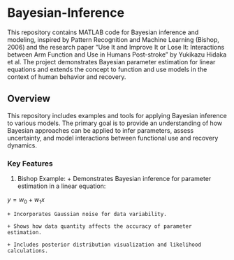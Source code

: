 # Bayesian-Inference

This repository contains MATLAB code for Bayesian inference and modeling, inspired by Pattern Recognition and Machine Learning (Bishop, 2006) and the research paper “Use It and Improve It or Lose It: Interactions between Arm Function and Use in Humans Post-stroke” by Yukikazu Hidaka et al. The project demonstrates Bayesian parameter estimation for linear equations and extends the concept to function and use models in the context of human behavior and recovery.

## Overview

This repository includes examples and tools for applying Bayesian inference to various models. The primary goal is to provide an understanding of how Bayesian approaches can be applied to infer parameters, assess uncertainty, and model interactions between functional use and recovery dynamics.

### Key Features

  1. Bishop Example:
	+ Demonstrates Bayesian inference for parameter estimation in a linear equation:

$y = w_0 + w_1x$

	+ Incorporates Gaussian noise for data variability.

 	+ Shows how data quantity affects the accuracy of parameter estimation.

  	+ Includes posterior distribution visualization and likelihood calculations.
